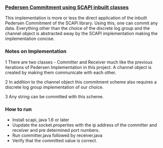 ### [Pedersen Commitment using SCAPI inbuilt classes](http://scapi.readthedocs.io/en/latest/interactive_layer/commitments.html?highlight=pedersen%20commitment)

This implementation is more or less the direct application of the inbuilt Pedersen Commitment of the SCAPi library. Using this, one can commit any data. Everything other than the choice of the discrete log group and the channel object is abstracted away by the SCAPI implementation making the implementation concise.

### Notes on Implementation
1 There are two classes - Committer and Receiver much like the previous iterations of Pedersen Implementation in this project. A channel object is created by making them communicate with each other. 

2 In addition to the channel object this commitment scheme also requires a discrete log group implementation of our choice.

3 Any string can be committed with this scheme.

### How to run
* Install scapi, java 1.6 or later
* Uupdate the socket.properties with the ip address of the committer and receiver and pre determined port numbers.
* Run committer.java followed by receiver.java
* Verify that the committed value is correct.
